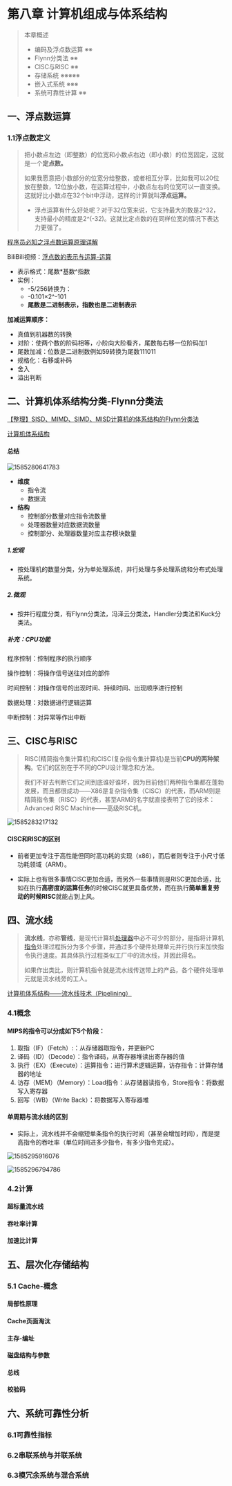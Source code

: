 # 第八章 计算机组成与体系结构

> 本章概述
>
> - 编码及浮点数运算 ※※
> - Flynn分类法 ※※
> - CISC与RISC ※※
> - 存储系统 ※※※※※
> - 嵌入式系统 ※※※
> - 系统可靠性计算 ※※

## 一、浮点数运算

### 1.1浮点数定义

> 把小数点左边（即整数）的位宽和小数点右边（即小数）的位宽固定，这就是一个**定点数。**
>
> 如果我愿意把小数部分的位宽分给整数，或者相互分享，比如我可以20位放在整数，12位放小数，在运算过程中，小数点左右的位宽可以一直变换。这就好比小数点在32个bit中浮动，这样的计算就叫**浮点运算。**
>
> - 浮点运算有什么好处呢？对于32位宽来说，它支持最大的数是2^32，支持最小的精度是2^(-32)。这就比定点数的在同样位宽的情况下表达力更强了。

[程序员必知之浮点数运算原理详解](https://blog.csdn.net/tercel_zhang/article/details/52537726)

BiliBili视频：[浮点数的表示与运算-运算](https://www.bilibili.com/video/av50160161/?p=1)

- 表示格式：尾数*基数^指数
- 实例：
  - -5/256转换为：
  - -0.101×2^-101
  - **尾数是二进制表示，指数也是二进制表示**

**加减运算顺序：**

- 真值到机器数的转换
- 对阶：使两个数的阶码相等，小阶向大阶看齐，尾数每右移一位阶码加1
- 尾数加减：位数是二进制数例如59转换为尾数111011
- 规格化：右移或补码
- 舍入
- 溢出判断

## 二、计算机体系结构分类-Flynn分类法

[【整理】SISD、MIMD、SIMD、MISD计算机的体系结构的Flynn分类法](https://blog.csdn.net/conowen/article/details/7256260)

[计算机体系结构](https://www.iambigboss.top/post/25730_1_1.html) 

#### **总结**

![1585280641783](../_static/1585280641783.png)

- **维度**
  - 指令流
  - 数据流
- **结构**
  - 控制部分数量对应指令流数量
  - 处理器数量对应数据流数量
  - 控制部分、处理器数量对应主存模块数量

##### 1.宏观

- 按处理机的数量分类，分为单处理系统，并行处理与多处理系统和分布式处理系统。

#####  2.微观

- 按并行程度分类，有Flynn分类法，冯泽云分类法，Handler分类法和Kuck分类法。

##### 补充：CPU功能

程序控制：控制程序的执行顺序

操作控制：将操作信号送往对应的部件

时间控制：对操作信号的出现时间、持续时间、出现顺序进行控制

数据处理：对数据进行逻辑运算

中断控制：对异常等作出中断

## 三、CISC与RISC

> RISC(精简指令集计算机)和CISC(复杂指令集计算机)是当前**CPU的两种架构**。它们的区别在于不同的CPU设计理念和方法。
>
> 我们不好去判断它们之间到底谁好谁坏，因为目前他们两种指令集都在蓬勃发展，而且都很成功——X86是复杂指令集（CISC）的代表，而ARM则是精简指令集（RISC）的代表，甚至ARM的名字就直接表明了它的技术：Advanced RISC Machine——高级RISC机。

![1585283217132](../_static/1585283217132.png)

#### **CISC和RISC的区别**

- 前者更加专注于高性能但同时高功耗的实现（x86），而后者则专注于小尺寸低功耗领域（ARM）。

- 实际上也有很多事情CISC更加合适，而另外一些事情则是RISC更加合适，比如在执行**高密度的运算任务**的时候CISC就更具备优势，而在执行**简单重复劳动的时候RISC**就能占到上风。

## 四、流水线

> **流水线**，亦称**管线**，是现代计算机[处理器](https://zh.wikipedia.org/wiki/处理器)中必不可少的部分，是指将计算机[指令](https://zh.wikipedia.org/wiki/指令)处理过程拆分为多个步骤，并通过多个硬件处理单元并行执行来加快指令执行速度。其具体执行过程类似工厂中的流水线，并因此得名。 
>
> 如果作出类比，则计算机指令就是流水线传送带上的产品，各个硬件处理单元就是流水线旁的工人。

[计算机体系结构——流水线技术（Pipelining）](https://www.cnblogs.com/CorePower/p/CorePower.html)

### 4.1概念

#### MIPS的指令可以分成如下5个阶段：

1. 取指（IF）（Fetch）:：从存储器取指令，并更新PC
2. 译码（ID）（Decode）：指令译码，从寄存器堆读出寄存器的值
3. 执行（EX）（Execute）：运算指令：进行算术逻辑运算，访存指令：计算存储器的地址
4. 访存（MEM）（Memory）：Load指令：从存储器读指令，Store指令：将数据写入寄存器
5. 回写（WB）（Write Back）：将数据写入寄存器堆

#### 单周期与流水线的区别

- 实际上，流水线并不会缩短单条指令的执行时间（甚至会增加时间），而是提高指令的吞吐率（单位时间进多少指令，有多少指令完成）。

![1585295916076](../_static/1585295916076.png)

![1585296794786](../_static/1585296794786.png)

### 4.2计算

#### 超标量流水线

#### 吞吐率计算

#### 加速比计算

## 五、层次化存储结构

### 5.1 Cache-概念

#### 局部性原理

#### Cache页面淘汰

#### 主存-编址

#### 磁盘结构与参数

#### 总线

#### 校验码

## 六、系统可靠性分析

### 6.1可靠性指标

### 6.2串联系统与并联系统

### 6.3模冗余系统与混合系统

